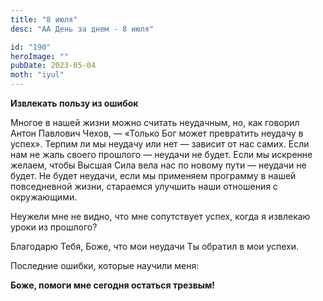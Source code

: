 ```yaml
---
title: "8 июля"
desc: "АА День за днем - 8 июля"

id: "190"
heroImage: ""
pubDate: 2023-05-04
moth: "iyul"
---
```


**Извлекать пользу из ошибок**

Многое в нашей жизни можно считать неудачным, но, как говорил Антон Павлович
Чехов, — «Только Бог может превратить неудачу в успех». Терпим ли мы неудачу
или нет — зависит от нас самих. Если нам не жаль своего прошлого — неудачи не
будет. Если мы искренне желаем, чтобы Высшая Сила вела нас по новому пути —
неудачи не будет. Не будет неудачи, если мы применяем программу в нашей
повседневной жизни, стараемся улучшить наши отношения с окружающими.

Неужели мне не видно, что мне сопутствует успех, когда я извлекаю уроки из
прошлого?

Благодарю Тебя, Боже, что мои неудачи Ты обратил в мои успехи.

Последние ошибки, которые научили меня:

**Боже, помоги мне сегодня остаться трезвым!**
